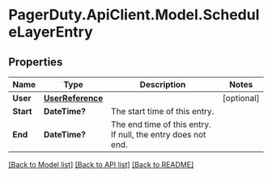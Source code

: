 # PagerDuty.ApiClient.Model.ScheduleLayerEntry
## Properties

Name | Type | Description | Notes
------------ | ------------- | ------------- | -------------
**User** | [**UserReference**](UserReference.md) |  | [optional] 
**Start** | **DateTime?** | The start time of this entry. | 
**End** | **DateTime?** | The end time of this entry. If null, the entry does not end. | 

[[Back to Model list]](../README.md#documentation-for-models) [[Back to API list]](../README.md#documentation-for-api-endpoints) [[Back to README]](../README.md)

